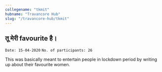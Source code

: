 ```yaml
---
collegename: "tkmit"
hubname: "Travancore Hub"
slug: "/travancore-hub/tkmit"
---
```


## तू मेरी favourite है।

```Date: 15-04-2020```
```No. of participants: 26```

This was basically meant to entertain people in lockdown period by writing up about their favourite women.